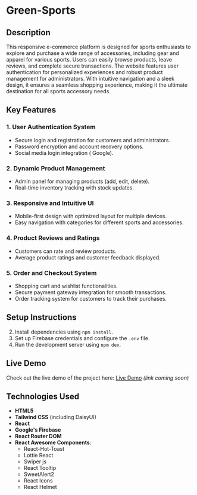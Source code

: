 # Green-Sports

## Description

This responsive e-commerce platform is designed for sports enthusiasts to explore and purchase a wide range of accessories, including gear and apparel for various sports. Users can easily browse products, leave reviews, and complete secure transactions. The website features user authentication for personalized experiences and robust product management for administrators. With intuitive navigation and a sleek design, it ensures a seamless shopping experience, making it the ultimate destination for all sports accessory needs.

## Key Features

### 1. User Authentication System
- Secure login and registration for customers and administrators.
- Password encryption and account recovery options.
- Social media login integration ( Google).

### 2. Dynamic Product Management
- Admin panel for managing products (add, edit, delete).
- Real-time inventory tracking with stock updates.

### 3. Responsive and Intuitive UI
- Mobile-first design with optimized layout for multiple devices.
- Easy navigation with categories for different sports and accessories.

### 4. Product Reviews and Ratings
- Customers can rate and review products.
- Average product ratings and customer feedback displayed.

### 5. Order and Checkout System
- Shopping cart and wishlist functionalities.
- Secure payment gateway integration for smooth transactions.
- Order tracking system for customers to track their purchases.

## Setup Instructions
2. Install dependencies using `npm install`.
3. Set up Firebase credentials and configure the `.env` file.
4. Run the development server using `npm dev`.



## Live Demo

Check out the live demo of the project here: [Live Demo](#) _(link coming soon)_

## Technologies Used

- **HTML5**
- **Tailwind CSS** (including DaisyUI)
- **React**
- **Google's Firebase**
- **React Router DOM**
- **React Awesome Components**:
  - React-Hot-Toast
  - Lottie React
  - Swiper js
  - React Tooltip
  - SweetAlert2
  - React Icons
  - React Helmet

